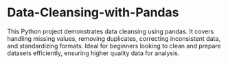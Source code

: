 # Data-Cleansing-with-Pandas
 This Python project demonstrates data cleansing using pandas. It covers handling missing values, removing duplicates, correcting inconsistent data, and standardizing formats. Ideal for beginners looking to clean and prepare datasets efficiently, ensuring higher quality data for analysis.
